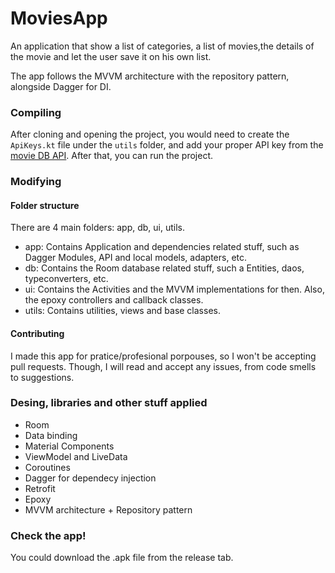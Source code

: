 # MoviesApp
An application that show a list of categories, a list of movies,the details of the movie and let the user save it on his own list.

The app follows the MVVM architecture with the repository pattern, alongside Dagger for DI.

### Compiling
After cloning and opening the project, you would need to create the `ApiKeys.kt` file under the `utils` folder, and add your proper API key from the [movie DB API](https://developers.themoviedb.org). After that, you can run the project.

### Modifying
#### Folder structure
There are 4 main folders: app, db, ui, utils.
* app: Contains Application and dependencies related stuff, such as Dagger Modules, API and local models, adapters, etc.
* db: Contains the Room database related stuff, such a Entities, daos, typeconverters, etc.
* ui: Contains the Activities and the MVVM implementations for then. Also, the epoxy controllers and callback classes.
* utils: Contains utilities, views and base classes. 
#### Contributing
I made this app for pratice/profesional porpouses, so I won't be accepting pull requests. Though, I will read and accept any issues, from code smells to suggestions.

### Desing, libraries and other stuff applied
* Room
* Data binding
* Material Components
* ViewModel and LiveData
* Coroutines
* Dagger for dependecy injection
* Retrofit
* Epoxy
* MVVM architecture + Repository pattern

### Check the app!
You could download the .apk file from the release tab.
